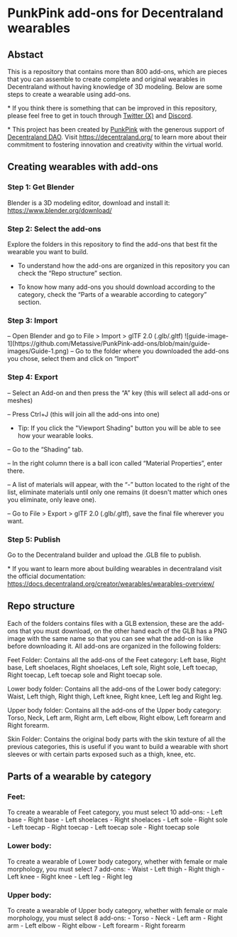 # PunkPink add-ons for Decentraland wearables

<h2>Abstact</h2>
<p>This is a repository that contains more than 800 add-ons, which are pieces that you can assemble to create complete and original wearables in Decentraland without having knowledge of 3D modeling. Below are some steps to create a wearable using add-ons.</p>

<p>* If you think there is something that can be improved in this repository, please feel free to get in touch through <a href="https://twitter.com/PunkPink__" target="_blank">Twitter (X)</a> and <a href="https://discord.com/invite/9HeZN3g75f" target="_blank">Discord</a>.</p>

<p>* This project has been created by <a href="https://punkpink.eth.limo" target="_blank">PunkPink</a> with the generous support of <a href="https://dao.decentraland.org/en/
" target="_blank">Decentraland DAO</a>. Visit <a href="https://decentraland.org/en/
" target="_blank">https://decentraland.org/</a> to learn more about their commitment to fostering innovation and creativity within the virtual world.</p>


<h2>Creating wearables with add-ons</h2>
<h3>Step 1: Get Blender</h3>
<p>Blender is a 3D modeling editor, download and install it: <a href="https://www.blender.org/download/" target="_blank">https://www.blender.org/download/</a></p>

<h3>Step 2: Select the add-ons</h3>
<p>Explore the folders in this repository to find the add-ons that best fit the wearable you want to build.</p>

* To understand how the add-ons are organized in this repository you can check the “Repo structure” section.

* To know how many add-ons you should download according to the category, check the “Parts of a wearable according to category” section.

<h3>Step 3: Import</h3>
– Open Blender and go to File > Import > glTF 2.0 (.glb/.gltf)
![guide-image-1](https://github.com/Metassive/PunkPink-add-ons/blob/main/guide-images/Guide-1.png)
– Go to the folder where you downloaded the add-ons you chose, select them and click on “Import”



<h3>Step 4: Export</h3>
– Select an Add-on and then press the “A” key (this will select all add-ons or meshes)

– Press Ctrl+J (this will join all the add-ons into one)

* Tip: If you click the "Viewport Shading" button you will be able to see how your wearable looks.

– Go to the “Shading” tab.

– In the right column there is a ball icon called “Material Properties”, enter there.

– A list of materials will appear, with the “-” button located to the right of the list, eliminate materials until only one remains (it doesn't matter which ones you eliminate, only leave one).

– Go to File > Export > glTF 2.0 (.glb/.gltf), save the final file wherever you want.

<h3>Step 5: Publish</h3>
<p>Go to the Decentraland builder and upload the .GLB file to publish.</p>

<p>* If you want to learn more about building wearables in decentraland visit the official documentation: <a href="https://docs.decentraland.org/creator/wearables/wearables-overview/" target="_blank">https://docs.decentraland.org/creator/wearables/wearables-overview/</a></p>


<h2>Repo structure</h2>
<p>Each of the folders contains files with a GLB extension, these are the add-ons that you must download, on the other hand each of the GLB has a PNG image with the same name so that you can see what the add-on is like before downloading it.
All add-ons are organized in the following folders:</p>

<p>Feet Folder: Contains all the add-ons of the Feet category: Left base, Right base, Left shoelaces, Right shoelaces, Left sole, Right sole, Left toecap, Right toecap, Left toecap sole and Right toecap sole.</p>

<p>Lower body folder: Contains all the add-ons of the Lower body category: Waist, Left thigh, Right thigh, Left knee, Right knee, Left leg and Right leg.</p>

<p>Upper body folder: Contains all the add-ons of the Upper body category: Torso, Neck, Left arm, Right arm, Left elbow, Right elbow, Left forearm and Right forearm.</p>

<p>Skin Folder: Contains the original body parts with the skin texture of all the previous categories, this is useful if you want to build a wearable with short sleeves or with certain parts exposed such as a thigh, knee, etc.</p>


<h2>Parts of a wearable by category</h2>
<h3>Feet:</h3>
To create a wearable of Feet category, you must select 10 add-ons:
- Left base
- Right base
- Left shoelaces
- Right shoelaces
- Left sole
- Right sole
- Left toecap
- Right toecap
- Left toecap sole
- Right toecap sole

<h3>Lower body:</h3>
To create a wearable of Lower body category, whether with female or male morphology, you must select 7 add-ons:
- Waist
- Left thigh
- Right thigh
- Left knee
- Right knee
- Left leg
- Right leg

<h3>Upper body:</h3>
To create a wearable of Upper body category, whether with female or male morphology, you must select 8 add-ons:
- Torso
- Neck
- Left arm
- Right arm
- Left elbow
- Right elbow
- Left forearm
- Right forearm
